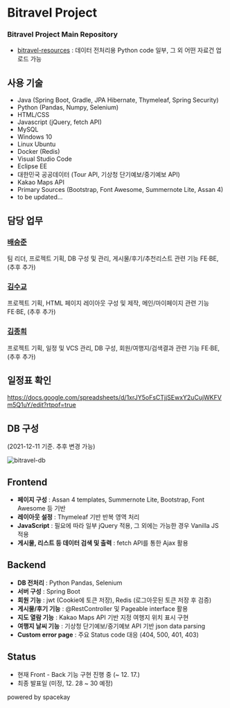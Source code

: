 # Bitravel Project
### Bitravel Project Main Repository

* [bitravel-resources](https://github.com/bitravel/bitravel-resources) : 데이터 전처리용 Python code 일부, 그 외 어떤 자료건 업로드 가능

## 사용 기술
* Java (Spring Boot, Gradle, JPA Hibernate, Thymeleaf, Spring Security)
* Python (Pandas, Numpy, Selenium)
* HTML/CSS
* Javascript (jQuery, fetch API)
* MySQL
* Windows 10
* Linux Ubuntu
* Docker (Redis)
* Visual Studio Code
* Eclipse EE
* 대한민국 공공데이터 (Tour API, 기상청 단기예보/중기예보 API)
* Kakao Maps API
* Primary Sources (Bootstrap, Font Awesome, Summernote Lite, Assan 4)
* to be updated...

## 담당 업무
### [배승준](https://github.com/seungjunbae)
팀 리더, 프로젝트 기획, DB 구성 및 관리, 게시물/후기/추천리스트 관련 기능 FE·BE, (추후 추가)

### [김수교](https://github.com/holydonkey2)
프로젝트 기획, HTML 페이지 레이아웃 구성 및 제작, 메인/마이페이지 관련 기능 FE·BE, (추후 추가) 

### [김종희](https://github.com/spacekay)
프로젝트 기획, 일정 및 VCS 관리, DB 구성, 회원/여행지/검색결과 관련 기능 FE·BE, (추후 추가)


## 일정표 확인
https://docs.google.com/spreadsheets/d/1xrJY5oFsCTjjSEwxY2uCujWKFVm5Q1uY/edit?rtpof=true

## DB 구성
(2021-12-11 기준. 추후 변경 가능)

![bitravel-db](https://blog.kakaocdn.net/dn/kK0nW/btrnBMlCXOl/PU5sPBTAVrTm2E5ZUUuQk0/img.png)

## Frontend
* __페이지 구성__ : Assan 4 templates, Summernote Lite, Bootstrap, Font Awesome 등 기반
* __레이아웃 설정__ : Thymeleaf 기반 반복 영역 처리
* __JavaScript__ : 필요에 따라 일부 jQuery 적용, 그 외에는 가능한 경우 Vanilla JS 적용
* __게시물, 리스트 등 데이터 검색 및 출력__ : fetch API를 통한 Ajax 활용

## Backend
* __DB 전처리__ : Python Pandas, Selenium
* __서버 구성__ : Spring Boot
* __회원 기능__ : jwt (Cookie에 토큰 저장), Redis (로그아웃된 토큰 저장 후 검증)
* __게시물/후기 기능__ : @RestController 및 Pageable interface 활용
* __지도 열람 기능__ : Kakao Maps API 기반 지정 여행지 위치 표시 구현
* __여행지 날씨 기능__ : 기상청 단기예보/중기예보 API 기반 json data parsing
* __Custom error page__ : 주요 Status code 대응 (404, 500, 401, 403)

## Status
* 현재 Front - Back 기능 구현 진행 중 (~ 12. 17.)
* 최종 발표일 (미정,  12. 28 ~ 30 예정)

powered by spacekay 
